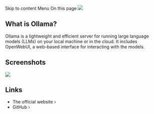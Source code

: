 Skip to content
Menu
On this page
![](https://coolify.io/docs/images/services/ollama.webp)
## What is Ollama? ​
Ollama is a lightweight and efficient server for running large language models (LLMs) on your local machine or in the cloud.
It includes OpenWebUI, a web-based interface for interacting with the models.
## Screenshots ​
![](https://coolify.io/docs/images/services/ollama.gif)
## Links ​
  * The official website ›
  * GitHub ›


